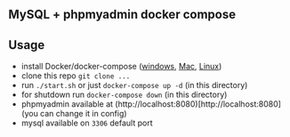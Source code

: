## MySQL + phpmyadmin docker compose

## Usage

- install Docker/docker-compose ([windows](https://docs.docker.com/desktop/install/windows-install/), [Mac](https://docs.docker.com/desktop/install/mac-install/), [Linux](https://docs.docker.com/desktop/install/linux-install/))
- clone this repo `git clone ...`
- run `./start.sh` or just `docker-compose up -d` (in this directory)
- for shutdown run `docker-compose down` (in this directory)
- phpmyadmin available at (http://localhost:8080)[http://localhost:8080] (you can change it in config)
- mysql available on `3306` default port
